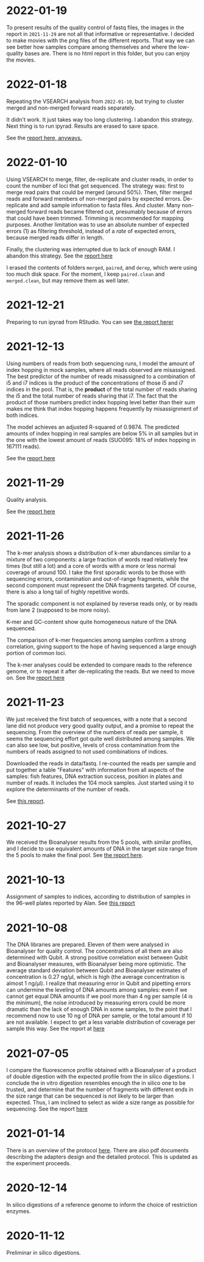# 2022-01-19
To present results of the quality control of fastq files, the images in
the report in `2021-11-29` are not all that informative or representative.
I decided to make movies with the png files of the different reports. That
way we can see better how samples compare among themselves and where the
low-quality bases are. There is no html report in this folder, but you
can enjoy the movies.

# 2022-01-18
Repeating the VSEARCH analysis from `2022-01-10`, but trying to cluster
merged and non-merged forward reads separately.

It didn't work. It just takes way too long clustering. I abandon this
strategy. Next thing is to run ipyrad. Results are erased to save space.

See the [report here, anyways.](https://htmlpreview.github.io/?https://github.com/IgnasiLucas/cophyhopa/blob/soca/results/2022-01-18/README.html)

# 2022-01-10
Using VSEARCH to merge, filter, de-replicate and cluster reads, in order to
count the number of loci that got sequenced. The strategy was: first to merge
read pairs that could be merged (around 50%). Then, filter merged reads and
forward members of non-merged pairs by expected errors. De-replicate and add
sample information to fasta files. And cluster. Many non-merged forward reads
became filtered out, presumably because of errors that could have been trimmed.
Trimming is recommended for mapping purposes. Another limitation was to use
an absolute number of expected errors (1) as filtering threshold, instead of
a *rate* of expected errors, because merged reads differ in length.

Finally, the clustering was interrupted due to lack of enough RAM. I abandon
this strategy. See the [report here](https://htmlpreview.github.io/?https://github.com/IgnasiLucas/cophyhopa/blob/soca/results/2022-01-10/README.html)

I erased the contents of folders `merged`, `paired`, and `derep`, which were
using too much disk space. For the moment, I keep `paired.clean` and `merged.clean`,
but may remove them as well later.

# 2021-12-21
Preparing to run ipyrad from RStudio. You can see 
[the report herer](https://htmlpreview.github.io/?https://github.com/IgnasiLucas/cophyhopa/blob/soca/results/2021-12-21/README.html)

# 2021-12-13
Using numbers of reads from both sequencing runs, I model the amount of index
hopping in mock samples, where all reads observed are misassigned. The best
predictor of the number of reads misassigned to a combination of i5 and i7
indices is the product of the concentrations of those i5 and i7 indices in
the pool. That is, the **product** of the total number of reads sharing the i5
and the total number of reads sharing that i7. The fact that the product of
those numbers predict index hopping level better than their sum makes me think
that index hopping happens frequently by misassignment of both indices.

The model achieves an adjusted R-squared of 0.9874. The predicted amounts of
index hopping in real samples are below 5% in all samples but in the one with the
lowest amount of reads (SUO095: 18% of index hopping in 167111 reads).

See the [report here](https://htmlpreview.github.io/?https://github.com/IgnasiLucas/cophyhopa/blob/soca/results/2021-12-13/README.html)

# 2021-11-29
Quality analysis.

See the [report here](https://htmlpreview.github.io/?https://github.com/IgnasiLucas/cophyhopa/blob/soca/results/2021-11-29/README.html)

# 2021-11-26
The k-mer analysis shows a distribution of k-mer abundances similar to a mixture
of two components: a large fraction of words read relatively few times (but
still a lot) and a core of words with a more or less normal coverage of
around 100. I take the first sporadic words to be those with sequencing errors,
contamination and out-of-range fragments, while the second component must represent
the DNA fragments targeted. Of course, there is also a long tail of highly repetitive
words.

The sporadic component is not explained by reverse reads only, or by reads from
lane 2 (supposed to be more noisy).

K-mer and GC-content show quite homogeneous nature of the DNA sequenced.

The comparison of k-mer frequencies among samples confirm a strong correlation,
giving support to the hope of having sequenced a large enough portion of common
loci.

The k-mer analyses could be extended to compare reads to the reference genome,
or to repeat it after de-replicating the reads. But we need to move on. See the
[report here](https://htmlpreview.github.io/?https://github.com/IgnasiLucas/cophyhopa/blob/soca/results/2021-11-26/README.html)

# 2021-11-23
We just received the first batch of sequences, with a note that a second lane did
not produce very good quality output, and a promise to repeat the sequencing.
From the overview of the numbers of reads per sample, it seems the sequencing
effort got quite well distributed among samples. We can also see low, but
positive, levels of cross contamination from the numbers of reads assigned
to not used combinations of indices.

Downloaded the reads in data/fastq. I re-counted the reads per sample and
put together a table "Features" with information from all aspects of the
samples: fish features, DNA extraction success, position in plates and
number of reads. It includes the 104 mock samples. Just started using it
to explore the determinants of the number of reads.

See [this report](https://htmlpreview.github.io/?https://github.com/IgnasiLucas/cophyhopa/blob/soca/results/2021-11-23/README.html).

# 2021-10-27
We received the Bioanalyser results from the 5 pools, with similar profiles,
and I decide to use equivalent amounts of DNA in the target size range from
the 5 pools to make the final pool. See [the report here](https://htmlpreview.github.io/?https://github.com/IgnasiLucas/cophyhopa/blob/soca/results/2021-10-27/README.html).

# 2021-10-13
Assignment of samples to indices, according to distribution of samples in
the 96-well plates reported by Alan. See [this report](https://htmlpreview.github.io/?https://github.com/IgnasiLucas/cophyhopa/blob/soca/results/2021-10-13/README.html)

# 2021-10-08
The DNA libraries are prepared. Eleven of them were analysed in Bioanalyser for
quality control. The concentrations of all them are also determined with Qubit.
A strong positive correlation exist between Qubit and Bioanalyser measures, with
Bioanalyser being more optimistic. The average standard deviation between Qubit
and Bioanalyser estimates of concentration is 0.27 ng/µl, which is high (the average
concentration is almost 1 ng/µl). I realize that measuring error in Qubit and
pipetting errors can undermine the leveling of DNA amounts among samples: even if
we cannot get equal DNA amounts if we pool more than 4 ng per sample (4 is the minimum),
the noise introduced by measuring errors could be more dramatic than the lack of
enough DNA in some samples, to the point that I recommend now to use 10 ng of DNA
per sample, or the total amount if 10 are not available. I expect to get a less
variable distribution of coverage per sample this way. See the report at
[here](https://htmlpreview.github.io/?https://github.com/IgnasiLucas/cophyhopa/blob/soca/results/2021-10-08/README.html)

# 2021-07-05
I compare the fluorescence profile obtained with a Bioanalyser of a product of
double digestion with the expected profile from the in silico digestions. I conclude
the in vitro digestion resembles enough the in silico one to be trusted, and
determine that the number of fragments with different ends in the size range
that can be sequenced is not likely to be larger than expected. Thus, I am
inclined to select as wide a size range as possible for sequencing. See the
report [here](https://htmlpreview.github.io/?https://github.com/IgnasiLucas/cophyhopa/blob/soca/results/2021-07-05/README.html)

# 2021-01-14
There is an overview of the protocol [here](https://htmlpreview.github.io/?https://github.com/IgnasiLucas/cophyhopa/blob/soca/results/2021-01-14/protocol.html).
There are also pdf documents describing the adapters design and the detailed protocol.
This is updated as the experiment proceeds.

# 2020-12-14
In silico digestions of a reference genome to inform the choice of restriction enzymes.

# 2020-11-12
Preliminar in silico digestions.
